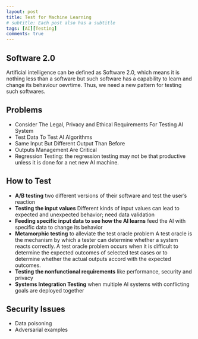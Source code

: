 ```yaml
---
layout: post
title: Test for Machine Learning
# subtitle: Each post also has a subtitle
tags: [AI][Testing]
comments: true
---
```


## Software 2.0
Artificial intelligence can be defined as Software 2.0, which means it is nothing less than a software but such software has a capability to learn and change its behaviour oevrtime. Thus, we need a new pattern for testing such softwares. 

## Problems
* Consider The Legal, Privacy and Ethical Requirements For Testing AI System
* Test Data To Test AI Algorithms
* Same Input But Different Output Than Before
* Outputs Management Are Critical
* Regression Testing: the regression testing may not be that productive unless it is done for a net new AI machine.

## How to Test
* **A/B testing** two different versions of their software and test the user’s reaction
* **Testing the input values** Different kinds of input values can lead to expected and unexpected behavior; need data validation
* **Feeding specific input data to see how the AI learns** feed the AI with specific data to change its behavior
* **Metamorphic testing** to alleviate the test oracle problem
A test oracle is the mechanism by which a tester can determine whether a system reacts correctly. A test oracle problem occurs when it is difficult to determine the expected outcomes of selected test cases or to determine whether the actual outputs accord with the expected outcomes.
* **Testing the nonfunctional requirements** like performance, security and privacy 
* **Systems Integration Testing** when multiple AI systems with conflicting goals are deployed together

## Security Issues
* Data poisoning
* Adversarial examples